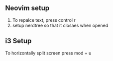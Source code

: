 ## Neovim setup
1. To repalce text, press control r
2. setup nerdtree so that it closaes when opened   

## i3 Setup

To horizontally split screen press mod + u
